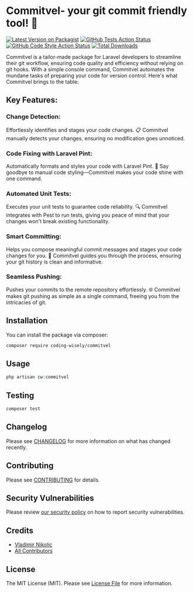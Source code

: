 # Commitvel- your git commit friendly tool! 🚀


[![Latest Version on Packagist](https://img.shields.io/packagist/v/coding-wisely/commitvel.svg?style=flat-square)](https://packagist.org/packages/coding-wisely/commitvel)
[![GitHub Tests Action Status](https://img.shields.io/github/actions/workflow/status/coding-wisely/commitvel/run-tests.yml?branch=main&label=tests&style=flat-square)](https://github.com/coding-wisely/commitvel/actions?query=workflow%3Arun-tests+branch%3Amain)
[![GitHub Code Style Action Status](https://img.shields.io/github/actions/workflow/status/coding-wisely/commitvel/fix-php-code-style-issues.yml?branch=main&label=code%20style&style=flat-square)](https://github.com/coding-wisely/commitvel/actions?query=workflow%3A"Fix+PHP+code+style+issues"+branch%3Amain)
[![Total Downloads](https://img.shields.io/packagist/dt/coding-wisely/commitvel.svg?style=flat-square)](https://packagist.org/packages/coding-wisely/commitvel)


Commitvel is a tailor-made package for Laravel developers to streamline their git workflow, ensuring code quality and efficiency without relying on git hooks. With a simple console command, Commitvel automates the mundane tasks of preparing your code for version control. Here's what Commitvel brings to the table:


## Key Features:

### Change Detection: 
Effortlessly identifies and stages your code changes. 📋 Commitvel manually detects your changes, ensuring no modification goes unnoticed.

### Code Fixing with Laravel Pint: 
Automatically formats and styles your code with Laravel Pint. 🧼 Say goodbye to manual code styling—Commitvel makes your code shine with one command.

### Automated Unit Tests: 

Executes your unit tests to guarantee code reliability. 🔍 Commitvel integrates with Pest to run tests, giving you peace of mind that your changes won't break existing functionality.

### Smart Committing: 

Helps you compose meaningful commit messages and stages your code changes for you. 📝 Commitvel guides you through the process, ensuring your git history is clean and informative.

### Seamless Pushing: 

Pushes your commits to the remote repository effortlessly. 🌐 Commitvel makes git pushing as simple as a single command, freeing you from the intricacies of git.


## Installation

You can install the package via composer:

```bash
composer require coding-wisely/commitvel
```


## Usage

```php
php artisan cw:commitvel
```

## Testing

```bash
composer test
```

## Changelog

Please see [CHANGELOG](CHANGELOG.md) for more information on what has changed recently.

## Contributing

Please see [CONTRIBUTING](CONTRIBUTING.md) for details.

## Security Vulnerabilities

Please review [our security policy](../../security/policy) on how to report security vulnerabilities.

## Credits

- [Vladimir Nikolic](https://github.com/coding-wisely)
- [All Contributors](../../contributors)

## License

The MIT License (MIT). Please see [License File](LICENSE.md) for more information.
